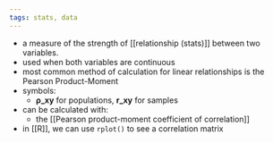 ```yaml
---
tags: stats, data
---
```


- a measure of the strength of [[relationship (stats)]] between two variables.
- used when both variables are continuous
- most common method of calculation for linear relationships is the Pearson Product-Moment
- symbols:
	- **ρ_xy** for populations, **r_xy** for samples
- can be calculated with:
	- the [[Pearson product-moment coefficient of correlation]]
- in [[R]], we can use `rplot()` to see a correlation matrix